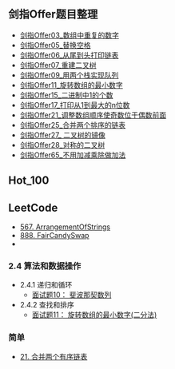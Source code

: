 ## 剑指Offer题目整理
- [剑指Offer03_数组中重复的数字](剑指Offer/剑指Offer03_数组中重复的数字.md)
- [剑指Offer05_替换空格](剑指Offer/剑指Offer05_替换空格.md)
- [剑指Offer06_从尾到头打印链表](剑指Offer/剑指Offer06_从尾到头打印链表.md)
- [剑指Offer07_重建二叉树](剑指Offer/剑指Offer07_重建二叉树.md)
- [剑指Offer09_用两个栈实现队列](剑指Offer09_用两个栈实现队列.md)
- [剑指Offer11_旋转数组的最小数字](剑指Offer/剑指Offer11_旋转数组的最小数字.md)
- [剑指Offer15_二进制中1的个数](剑指Offer/剑指Offer15_二进制中1的个数.md)
- [剑指Offer17_打印从1到最大的n位数](剑指Offer/剑指Offer17_打印从1到最大的n位数.md)
- [剑指Offer21_调整数组顺序使奇数位于偶数前面](剑指Offer/剑指Offer21_调整数组顺序使奇数位于偶数前面.md)
- [剑指Offer25_合并两个排序的链表](剑指Offer/剑指Offer25_合并两个排序的链表.md)
- [剑指Offer27_ 二叉树的镜像](剑指Offer/剑指Offer27_二叉树的镜像.md)
- [剑指Offer28_对称的二叉树](剑指Offer/剑指Offer28_对称的二叉树.md)
- [剑指Offer65_不用加减乘除做加法](剑指Offer/剑指Offer65_不用加减乘除做加法.md)

## Hot_100

## LeetCode
- [567. ArrangementOfStrings](LeetCode_Order/ArrangementOfStrings_567.md)
- [888. FairCandySwap](LeetCode_Order/FairCandySwap_888.md)
- 
### 2.4 算法和数据操作
- 2.4.1 递归和循环
	- [面试题10： 斐波那契数列]()
- 2.4.2 查找和排序
	- [面试题11： 旋转数组的最小数字(二分法)](剑指Offer/剑指Offer11_旋转数组的最小数字.md)


### 简单 
- [21. 合并两个有序链表](Hot_100/合并两个有序链表.md)